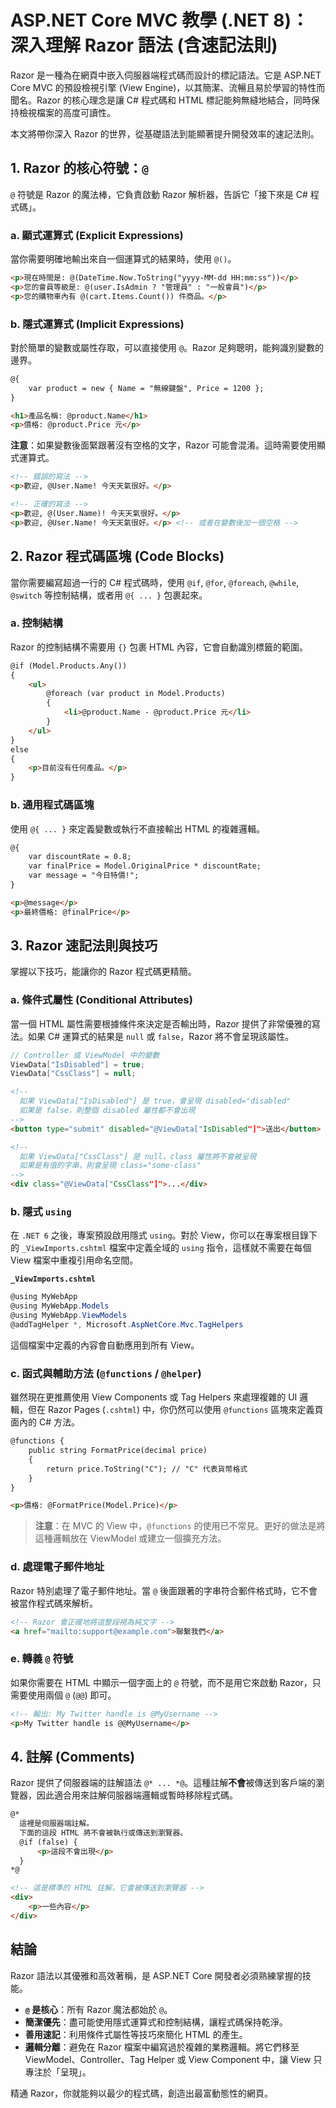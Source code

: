 # ASP.NET Core MVC 教學 (.NET 8)：深入理解 Razor 語法 (含速記法則)

Razor 是一種為在網頁中嵌入伺服器端程式碼而設計的標記語法。它是 ASP.NET Core MVC 的預設檢視引擎 (View Engine)，以其簡潔、流暢且易於學習的特性而聞名。Razor 的核心理念是讓 C# 程式碼和 HTML 標記能夠無縫地結合，同時保持檢視檔案的高度可讀性。

本文將帶你深入 Razor 的世界，從基礎語法到能顯著提升開發效率的速記法則。

## 1. Razor 的核心符號：`@`

`@` 符號是 Razor 的魔法棒，它負責啟動 Razor 解析器，告訴它「接下來是 C# 程式碼」。

### a. 顯式運算式 (Explicit Expressions)

當你需要明確地輸出來自一個運算式的結果時，使用 `@()`。

```html
<p>現在時間是: @(DateTime.Now.ToString("yyyy-MM-dd HH:mm:ss"))</p>
<p>您的會員等級是: @(user.IsAdmin ? "管理員" : "一般會員")</p>
<p>您的購物車內有 @(cart.Items.Count()) 件商品。</p>
```

### b. 隱式運算式 (Implicit Expressions)

對於簡單的變數或屬性存取，可以直接使用 `@`。Razor 足夠聰明，能夠識別變數的邊界。

```html
@{
    var product = new { Name = "無線鍵盤", Price = 1200 };
}

<h1>產品名稱: @product.Name</h1>
<p>價格: @product.Price 元</p>
```
**注意**：如果變數後面緊跟著沒有空格的文字，Razor 可能會混淆。這時需要使用顯式運算式。
```html
<!-- 錯誤的寫法 -->
<p>歡迎, @User.Name! 今天天氣很好。</p>

<!-- 正確的寫法 -->
<p>歡迎, @(User.Name)! 今天天氣很好。</p>
<p>歡迎, @User.Name! 今天天氣很好。</p> <!-- 或者在變數後加一個空格 -->
```

## 2. Razor 程式碼區塊 (Code Blocks)

當你需要編寫超過一行的 C# 程式碼時，使用 `@if`, `@for`, `@foreach`, `@while`, `@switch` 等控制結構，或者用 `@{ ... }` 包裹起來。

### a. 控制結構

Razor 的控制結構不需要用 `{}` 包裹 HTML 內容，它會自動識別標籤的範圍。

```html
@if (Model.Products.Any())
{
    <ul>
        @foreach (var product in Model.Products)
        {
            <li>@product.Name - @product.Price 元</li>
        }
    </ul>
}
else
{
    <p>目前沒有任何產品。</p>
}
```

### b. 通用程式碼區塊

使用 `@{ ... }` 來定義變數或執行不直接輸出 HTML 的複雜邏輯。

```html
@{
    var discountRate = 0.8;
    var finalPrice = Model.OriginalPrice * discountRate;
    var message = "今日特價!";
}

<p>@message</p>
<p>最終價格: @finalPrice</p>
```

## 3. Razor 速記法則與技巧

掌握以下技巧，能讓你的 Razor 程式碼更精簡。

### a. 條件式屬性 (Conditional Attributes)

當一個 HTML 屬性需要根據條件來決定是否輸出時，Razor 提供了非常優雅的寫法。如果 C# 運算式的結果是 `null` 或 `false`，Razor 將不會呈現該屬性。

```csharp
// Controller 或 ViewModel 中的變數
ViewData["IsDisabled"] = true;
ViewData["CssClass"] = null;
```

```html
<!-- 
  如果 ViewData["IsDisabled"] 是 true，會呈現 disabled="disabled"
  如果是 false，則整個 disabled 屬性都不會出現
-->
<button type="submit" disabled="@ViewData["IsDisabled"]">送出</button>

<!-- 
  如果 ViewData["CssClass"] 是 null，class 屬性將不會被呈現
  如果是有值的字串，則會呈現 class="some-class"
-->
<div class="@ViewData["CssClass"]">...</div>
```

### b. 隱式 `using`

在 `.NET 6` 之後，專案預設啟用隱式 `using`。對於 View，你可以在專案根目錄下的 `_ViewImports.cshtml` 檔案中定義全域的 `using` 指令，這樣就不需要在每個 View 檔案中重複引用命名空間。

**`_ViewImports.cshtml`**
```csharp
@using MyWebApp
@using MyWebApp.Models
@using MyWebApp.ViewModels
@addTagHelper *, Microsoft.AspNetCore.Mvc.TagHelpers
```
這個檔案中定義的內容會自動應用到所有 View。

### c. 函式與輔助方法 (`@functions` / `@helper`)

雖然現在更推薦使用 View Components 或 Tag Helpers 來處理複雜的 UI 邏輯，但在 Razor Pages (`.cshtml`) 中，你仍然可以使用 `@functions` 區塊來定義頁面內的 C# 方法。

```html
@functions {
    public string FormatPrice(decimal price)
    {
        return price.ToString("C"); // "C" 代表貨幣格式
    }
}

<p>價格: @FormatPrice(Model.Price)</p>
```
> **注意**：在 MVC 的 View 中，`@functions` 的使用已不常見。更好的做法是將這種邏輯放在 ViewModel 或建立一個擴充方法。

### d. 處理電子郵件地址

Razor 特別處理了電子郵件地址。當 `@` 後面跟著的字串符合郵件格式時，它不會被當作程式碼來解析。

```html
<!-- Razor 會正確地將這整段視為純文字 -->
<a href="mailto:support@example.com">聯繫我們</a>
```

### e. 轉義 `@` 符號

如果你需要在 HTML 中顯示一個字面上的 `@` 符號，而不是用它來啟動 Razor，只需要使用兩個 `@` (`@@`) 即可。

```html
<!-- 輸出: My Twitter handle is @MyUsername -->
<p>My Twitter handle is @@MyUsername</p>
```

## 4. 註解 (Comments)

Razor 提供了伺服器端的註解語法 `@* ... *@`。這種註解**不會**被傳送到客戶端的瀏覽器，因此適合用來註解伺服器端邏輯或暫時移除程式碼。

```html
@*
  這裡是伺服器端註解。
  下面的這段 HTML 將不會被執行或傳送到瀏覽器。
  @if (false) {
      <p>這段不會出現</p>
  }
*@

<!-- 這是標準的 HTML 註解，它會被傳送到瀏覽器 -->
<div>
    <p>一些內容</p>
</div>
```

## 結論

Razor 語法以其優雅和高效著稱，是 ASP.NET Core 開發者必須熟練掌握的技能。

*   **`@` 是核心**：所有 Razor 魔法都始於 `@`。
*   **簡潔優先**：盡可能使用隱式運算式和控制結構，讓程式碼保持乾淨。
*   **善用速記**：利用條件式屬性等技巧來簡化 HTML 的產生。
*   **邏輯分離**：避免在 Razor 檔案中編寫過於複雜的業務邏輯。將它們移至 ViewModel、Controller、Tag Helper 或 View Component 中，讓 View 只專注於「呈現」。

精通 Razor，你就能夠以最少的程式碼，創造出最富動態性的網頁。
